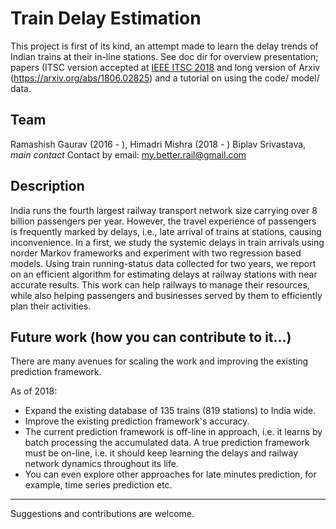 # Train Delay Estimation
This project is first of its kind, an attempt made to learn the delay trends of
Indian trains at their in-line stations. See doc dir for overview presentation; 
papers (ITSC version accepted at [IEEE ITSC 2018](http://www.ieee-itsc2018.org) and 
long version of Arxiv (https://arxiv.org/abs/1806.02825) and a tutorial on using
the code/ model/ data.

## Team
Ramashish Gaurav (2016 - ), 
Himadri Mishra (2018 - )
Biplav Srivastava, *main contact*
Contact by email: my.better.rail@gmail.com

## Description
India runs the fourth largest railway transport network size carrying 
over 8 billion passengers per year. However, the travel experience of 
passengers is frequently marked by delays, i.e., late arrival of trains at 
stations, causing inconvenience. In a first, we study the systemic delays 
in train arrivals using norder Markov frameworks and experiment with two 
regression based models. Using train running-status data collected for two
years, we report on an efficient algorithm for estimating delays at
railway stations with near accurate results. This work can help
railways to manage their resources, while also helping passengers
and businesses served by them to efficiently plan their activities.

## Future work (how you can contribute to it...)
There are many avenues for scaling the work and improving the existing prediction framework.

As of 2018:
- Expand the existing database of 135 trains (819 stations) to India wide.
- Improve the existing prediction framework's accuracy.
- The current prediction framework is off-line in approach, i.e. it learns by
batch processing the accumulated data. A true prediction framework must be
on-line, i.e. it should keep learning the delays and railway network dynamics
throughout its life.
- You can even explore other approaches for late minutes prediction, for example,
time series prediction etc.

--------
Suggestions and contributions are welcome.

